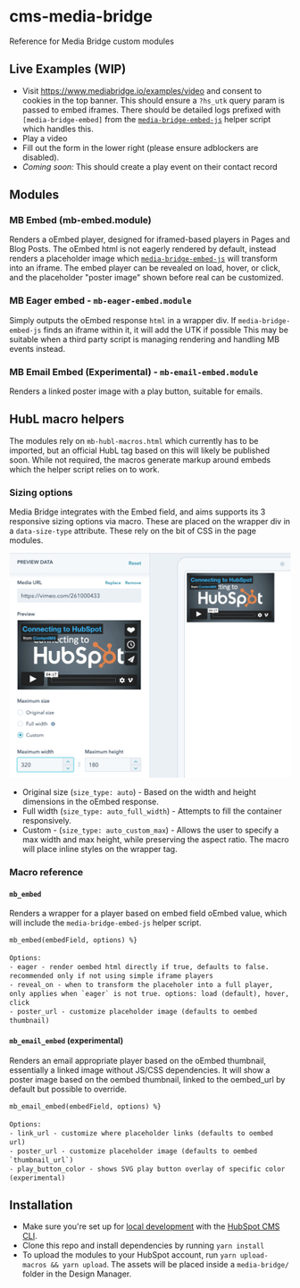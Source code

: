 # cms-media-bridge

Reference for Media Bridge custom modules

## Live Examples (WIP)
- Visit https://www.mediabridge.io/examples/video and consent to cookies in the top banner. This should ensure a `?hs_utk` query param is passed to embed iframes. There should be detailed logs prefixed with `[media-bridge-embed]` from the [`media-bridge-embed-js`](./docs/media-bridge-embed-js.md) helper script which handles this.
- Play a video 
- Fill out the form in the lower right (please ensure adblockers are disabled).
- _Coming soon:_ This should create a play event on their contact record

## Modules

### MB Embed (mb-embed.module)
Renders a oEmbed player, designed for iframed-based players in Pages and Blog Posts.
The oEmbed html is not eagerly rendered by default, instead renders a placeholder image which [`media-bridge-embed-js`](./docs/media-bridge-embed-js.md) will transform into an iframe. 
The embed player can be revealed on load, hover, or click, and the placeholder "poster image" shown before real can be customized.

### MB Eager embed - `mb-eager-embed.module`
Simply outputs the oEmbed response `html` in a wrapper div. If `media-bridge-embed-js` finds an iframe within it, it will add the UTK if possible
This may be suitable when a third party script is managing rendering and handling MB events instead.

### MB Email Embed (Experimental) - `mb-email-embed.module`
Renders a linked poster image with a play button, suitable for emails.

## HubL macro helpers
The modules rely on `mb-hubl-macros.html` which currently has to be imported, but an official HubL tag based on this will likely be published soon.
While not required, the macros generate markup around embeds which the helper script relies on to work.

### Sizing options

Media Bridge integrates with the Embed field, and aims supports its 3 responsive sizing options via macro. These are placed on the wrapper div in a `data-size-type` attribute.
These rely on the bit of CSS in the page modules.

![Embed field sizing options](./docs/embed-field-sizing-options.png)

- Original size (`size_type: auto`) - Based on the width and height dimensions in the oEmbed response.
- Full width (`size_type: auto_full_width`) - Attempts to fill the container responsively. 
- Custom - (`size_type: auto_custom_max`) - Allows the user to specify a max width and max height, while preserving the aspect ratio. The macro will place inline styles on the wrapper tag.

### Macro reference

#### `mb_embed`
Renders a wrapper for a player based on embed field oEmbed value, which will include the `media-bridge-embed-js` helper script.

```
mb_embed(embedField, options) %}

Options:
- eager - render oembed html directly if true, defaults to false. recommended only if not using simple iframe players
- reveal_on - when to transform the placeholer into a full player, only applies when `eager` is not true. options: load (default), hover, click
- poster_url - customize placeholder image (defaults to oembed thumbnail)
```

#### `mb_email_embed` (experimental)
Renders an email appropriate player based on the oEmbed thumbnail, essentially a linked image without JS/CSS dependencies.
It will show a poster image based on the oembed thumbnail, linked to the oembed_url by default but possible to override.

```
mb_email_embed(embedField, options) %}

Options:
- link_url - customize where placeholder links (defaults to oembed url)
- poster_url - customize placeholder image (defaults to oembed `thumbnail_url`)
- play_button_color - shows SVG play button overlay of specific color (experimental)
```

## Installation
- Make sure you're set up for [local development](https://designers.hubspot.com/tutorials/getting-started) with the [HubSpot CMS CLI](https://designers.hubspot.com/docs/developer-reference/local-development-cms-cli).
- Clone this repo and install dependencies by running `yarn install`
- To upload the modules to your HubSpot account, run `yarn upload-macros && yarn upload`. The assets will be placed inside a `media-bridge/` folder in the Design Manager.
